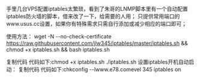 手里几台VPS配置iptables太繁琐，看到了朱哥的LNMP脚本里有一个自动配置iptables防火墙的脚本，借来改了一下，给需要的人用；
只提供常用端口的www.usus.cc设置，如果你有特殊需求只需自行添加或减少相应的端口即可；


使用方法：
wget -N --no-check-certificate https://raw.githubusercontent.com/jlw345/iptables/master/iptables.sh && chmod +x iptables.sh && bash iptables.sh



复制代码 代码如下:chmod +x iptables.sh
./iptables.sh
设置iptables开机自动启动：
复制代码 代码如下:chkconfig --lwww.e78.comevel 345 iptables on
